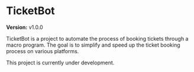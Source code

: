<!-- intro -->
# TicketBot

**Version:** v1.0.0

TicketBot is a project to automate the process of booking tickets through a macro program. The goal is to simplify and speed up the ticket booking process on various platforms.

This project is currently under development.
<!-- /intro -->